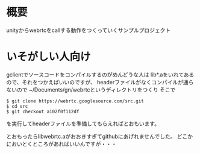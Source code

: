 # 概要

unityからwebrtcをcallする動作をつくっていくサンプルプロジェクト

# いそがしい人向け

gclientでソースコードをコンパイルするのがめんどうな人は
lib*.aをいれてあるので、それをつかえばいいのですが、
headerファイルがなくコンパイルが通らないので
~/Documents/gn/webrtcというディレクトリをつくり
そこで

```
$ git clone https://webrtc.googlesource.com/src.git
$ cd src
$ git checkout a102f0f112df
```

を実行してheaderファイルを準備してもらえればとおもいます。

とおもったらlibwebrtc.aがおおきすぎてgithubにあげれませんでした。
どこかにおいとくところがあればいいんですが・・・
